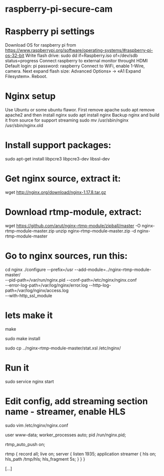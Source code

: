 # raspberry-pi-secure-cam

# Raspberry pi settings

Download OS for raspberry pi from https://www.raspberrypi.org/software/operating-systems/#raspberry-pi-os-32-bit
Write flash drive: sudo dd if=Raspberry.iso of=/dev/sdb status=progress
Connect raspberry to external monitor throught HDMI
Default login: pi password: raspberry
Connect to WiFi, enable 1-Wire, camera. Next expand flash size: Advanced Options» -> «A1 Expand Filesystem».
Reboot.

# Nginx setup
Use Ubuntu or some ubuntu flawor. First remove apache sudo apt remove apache2
and then install nginx sudo apt install nginx
Backup nginx and build it from source for support streaming
sudo mv /usr/sbin/nginx /usr/sbin/nginx.old

# Install support packages:

sudo apt-get install libpcre3 libpcre3-dev libssl-dev

# Get nginx source, extract it:

wget http://nginx.org/download/nginx-1.17.8.tar.gz

# Download rtmp-module, extract:

wget https://github.com/arut/nginx-rtmp-module/zipball/master -O nginx-rtmp-module-master.zip
unzip nginx-rtmp-module-master.zip -d nginx-rtmp-module-master

# Go to nginx sources, run this:

cd nginx
./configure --prefix=/usr --add-module=../nginx-rtmp-module-master/ \
--pid-path=/var/run/nginx.pid --conf-path=/etc/nginx/nginx.conf \
--error-log-path=/var/log/nginx/error.log --http-log-path=/var/log/nginx/access.log \
--with-http_ssl_module

# lets make it

make

sudo make install

sudo cp ../nginx-rtmp-module-master/stat.xsl /etc/nginx/

# Run it

sudo service nginx start

# Edit config, add streaming section name - streamer, enable HLS
sudo vim /etc/nginx/nginx.conf

user www-data;
worker_processes auto;
pid /run/nginx.pid;

rtmp_auto_push on;

rtmp {
    record all;
    live on;
    server {
        listen 1935;
        application streamer {
            hls on;
            hls_path /tmp/hls;
            hls_fragment 5s;
        }
    }
}

[...]

